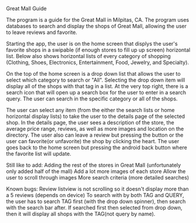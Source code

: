 
Great Mall Guide

The program is a guide for the Great Mall in Milpitas, CA. The program uses databases to search and display the shops of Great Mall, allowing the user to leave reviews and favorite. 

Starting the app, the user is on the home screen that displys the user's favorite shops in a swipable (if enough stores to fill up up screen) horizontal list. Below also shows horizontal lists of every category of shopping (Clothing, Shoes, Electronics, Entertainment, Food, Jewelry, and Specialty). 

On the top of the home screen is a drop down list that allows the user to select which category to search or "All". Selecting the drop down item will display all of the shops with that tag in a list. At the very top right, there is a search icon that will open up a search box for the user to enter in a search query. The user can search in the specific category or all of the shops. 

The user can select any item (from the either the search lists or home horizontal display lists) to take the user to the details page of the selected shop. In the details page, the user sees a description of the store, the average price range, reviews, as well as more images and location on the directory. The user also can leave a review but pressing the button or the user can favorite(or unfavorite) the shop by clicking the heart. The user goes back to the home screen but pressing the android back button where the favorite list will update. 

Still like to add:
Adding the rest of the stores in Great Mall (unfortunately only added half of the mall) 
Add a lot more images of each store
Allow the user to scroll through images
More search criteria (more detailed searches) 

Known bugs:
Review listview is not scrolling so it doesn't display more than a 5 reviews (depends on device)
To search with by both TAG and QUERY, the user has to search TAG first (with the drop down spinner), then search with the search bar after. If searched first then selected from drop down, then it will display all shops with the TAG(not query by name). 


